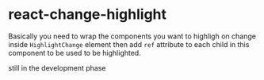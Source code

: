# react-change-highlight

Basically you need to wrap the components you want to highligh on change inside `HighlightChange`
element then add `ref` attribute to each child in this component to be used to be highlighted.

still in the development phase